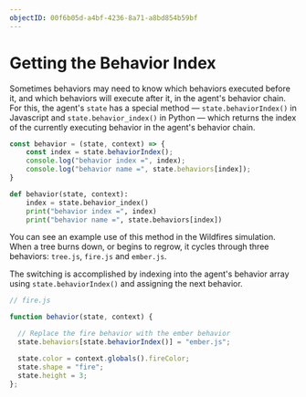 ```yaml
---
objectID: 00f6b05d-a4bf-4236-8a71-a8bd854b59bf
---
```


# Getting the Behavior Index

Sometimes behaviors may need to know which behaviors executed before it, and which behaviors will execute after it, in the agent's behavior chain. For this, the agent's `state` has a special method — `state.behaviorIndex()` in Javascript and `state.behavior_index()` in Python — which returns the index of the currently executing behavior in the agent's behavior chain.

<Tabs>
<Tab title="JavaScript" >


```javascript
const behavior = (state, context) => {
    const index = state.behaviorIndex();
    console.log("behavior index =", index);
    console.log("behavior name =", state.behaviors[index]);
}
```
</Tab>

<Tab title="Python" >


```python
def behavior(state, context):
    index = state.behavior_index()
    print("behavior index =", index)
    print("behavior name =", state.behaviors[index])
```
</Tab>
</Tabs>

You can see an example use of this method in the Wildfires simulation. When a tree burns down, or begins to regrow, it cycles through three behaviors: `tree.js`, `fire.js` and `ember.js`.

<Embed url="https://core.hash.ai/@hash/wildfires-regrowth/stable" caption="The Wildfires simulation" />

The switching is accomplished by indexing into the agent's behavior array using `state.behaviorIndex()` and assigning the next behavior.

```javascript
// fire.js

function behavior(state, context) {

  // Replace the fire behavior with the ember behavior
  state.behaviors[state.behaviorIndex()] = "ember.js";

  state.color = context.globals().fireColor;
  state.shape = "fire";
  state.height = 3;
};
```


